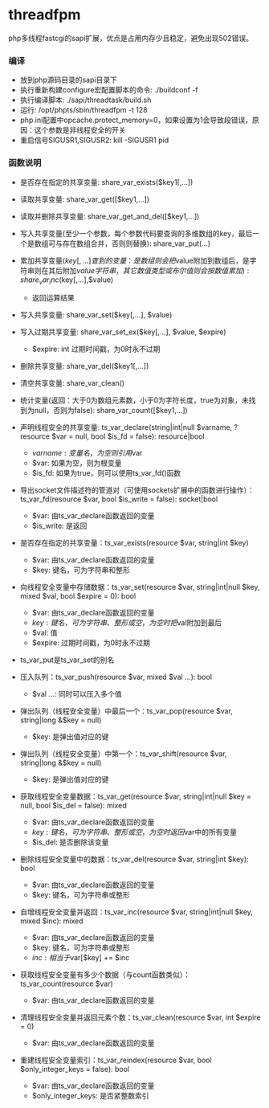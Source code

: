# threadfpm
php多线程fastcgi的sapi扩展，优点是占用内存少且稳定，避免出现502错误。

### 编译
* 放到php源码目录的sapi目录下
* 执行重新构建configure宏配置脚本的命令: ./buildconf -f
* 执行编译脚本: ./sapi/threadtask/build.sh
* 运行: /opt/phpts/sbin/threadfpm -t 128
* php.ini配置中opcache.protect_memory=0，如果设置为1会导致段错误，原因：这个参数是非线程安全的开关
* 重启信号SIGUSR1,SIGUSR2: kill -SIGUSR1 pid

### 函数说明
* 是否存在指定的共享变量: share_var_exists($key1[,...])
* 读取共享变量: share_var_get([$key1,...])
* 读取并删除共享变量: share_var_get_and_del([$key1,...])
* 写入共享变量(至少一个参数，每个参数代码要查询的多维数组的key，最后一个是数组可与存在数组合并，否则则替换): share_var_put(...)
* 累加共享变量($key[,...]查到的变量：是数组则会把$value附加到数组后，是字符串则在其后附加$value字符串，其它数值类型或布尔值则会按数值累加): share_var_inc($key[,...],$value)
  * 返回运算结果
* 写入共享变量: share_var_set($key[,...], $value)
* 写入过期共享变量: share_var_set_ex($key[,...], $value, $expire)
  * $expire: int 过期时间戳，为0时永不过期
* 删除共享变量: share_var_del($key1[,...])
* 清空共享变量: share_var_clean()
* 统计变量(返回：大于0为数组元素数，小于0为字符长度，true为对象，未找到为null，否则为false): share_var_count([$key1,...])

* 声明线程安全的共享变量: ts_var_declare(string|int|null $varname, ?resource $var = null, bool $is_fd = false): resource|bool
  * $varname: 变量名，为空则引用$var
  * $var: 如果为空，则为根变量
  * $is_fd: 如果为true，则可以使用ts_var_fd()函数
* 导出socket文件描述符的管道对（可使用sockets扩展中的函数进行操作）：ts_var_fd(resource $var, bool $is_write = false): socket|bool
  * $var: 由ts_var_declare函数返回的变量
  * $is_write: 是返回
* 是否存在指定的共享变量：ts_var_exists(resource $var, string|int $key)
  * $var: 由ts_var_declare函数返回的变量
  * $key: 键名，可为字符串和整形
* 向线程安全变量中存储数据：ts_var_set(resource $var, string|int|null $key, mixed $val, bool $expire = 0): bool
  * $var: 由ts_var_declare函数返回的变量
  * $key: 键名，可为字符串、整形或空，为空时把$val附加到最后
  * $val: 值
  * $expire: 过期时间戳，为0时永不过期
* ts_var_put是ts_var_set的别名
* 压入队列：ts_var_push(resource $var, mixed $val ...): bool
  * $val ...: 同时可以压入多个值
* 弹出队列（线程安全变量）中最后一个：ts_var_pop(resource $var, string|long &$key = null)
  * $key: 是弹出值对应的键
* 弹出队列（线程安全变量）中第一个：ts_var_shift(resource $var, string|long &$key = null)
  * $key: 是弹出值对应的键
* 获取线程安全变量数据：ts_var_get(resource $var, string|int|null $key = null, bool $is_del = false): mixed
  * $var: 由ts_var_declare函数返回的变量
  * $key: 键名，可为字符串、整形或空，为空时返回$var中的所有变量
  * $is_del: 是否删除该变量
* 删除线程安全变量中的数据：ts_var_del(resource $var, string|int $key): bool
  * $var: 由ts_var_declare函数返回的变量
  * $key: 键名，可为字符串或整形
* 自增线程安全变量并返回：ts_var_inc(resource $var, string|int|null $key, mixed $inc): mixed
  * $var: 由ts_var_declare函数返回的变量
  * $key: 键名，可为字符串或整形
  * $inc: 相当于$var[$key] += $inc
* 获取线程安全变量有多少个数据（与count函数类似）：ts_var_count(resource $var)
  * $var: 由ts_var_declare函数返回的变量
* 清理线程安全变量并返回元素个数：ts_var_clean(resource $var, int $expire = 0)
  * $var: 由ts_var_declare函数返回的变量
* 重建线程安全变量索引：ts_var_reindex(resource $var, bool $only_integer_keys = false): bool
  * $var: 由ts_var_declare函数返回的变量
  * $only_integer_keys: 是否紧整数索引
